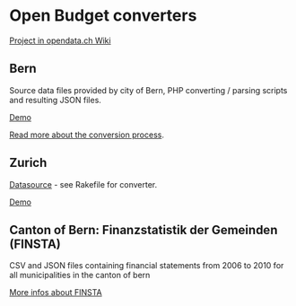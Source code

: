# Open Budget converters

[Project in opendata.ch Wiki](http://make.opendata.ch/wiki/project:open_budget)

## Bern 

Source data files provided by city of Bern, PHP converting / parsing scripts and resulting JSON files.

[Demo](http://bern.budget.opendata.ch/)

[Read more about the conversion process](http://make.opendata.ch/wiki/doku.php?id=project:bern_budget).

## Zurich

[Datasource](http://data.stadt-zuerich.ch/content/portal/de/index/ogd/daten/rechnung11_budget12_budget13.html#description1) - see Rakefile for converter.

[Demo](http://zurich.budget.opendata.ch/)

## Canton of Bern: Finanzstatistik der Gemeinden (FINSTA)

CSV and JSON files containing financial statements from 2006 to 2010 for all municipalities in the canton of bern

[More infos about FINSTA](http://www.fin.be.ch/de/index/finanzen/finanzen/statistik/finsta.html)
